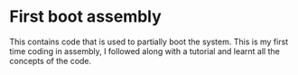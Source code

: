 # First boot assembly
This contains code that is used to partially boot the system. This is my first time coding in assembly, I followed along with a tutorial and learnt all the concepts of the code.
